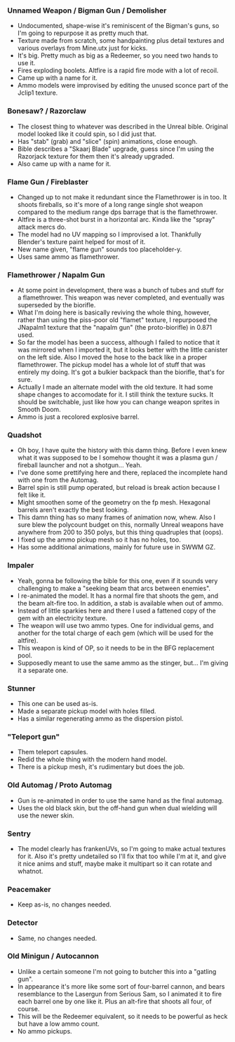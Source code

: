 ### Unnamed Weapon / Bigman Gun / Demolisher

 - Undocumented, shape-wise it's reminiscent of the Bigman's guns, so I'm
   going to repurpose it as pretty much that.
 - Texture made from scratch, some handpainting plus detail textures and
   various overlays from Mine.utx just for kicks.
 - It's big. Pretty much as big as a Redeemer, so you need two hands to use it.
 - Fires exploding boolets. Altfire is a rapid fire mode with a lot of recoil.
 - Came up with a name for it.
 - Ammo models were improvised by editing the unused sconce part of the Jclip1
   texture.

### Bonesaw? / Razorclaw

 - The closest thing to whatever was described in the Unreal bible. Original
   model looked like it could spin, so I did just that.
 - Has "stab" (grab) and "slice" (spin) animations, close enough.
 - Bible describes a "Skaarj Blade" upgrade, guess since I'm using the
   Razorjack texture for them then it's already upgraded.
 - Also came up with a name for it.

### Flame Gun / Fireblaster

 - Changed up to not make it redundant since the Flamethrower is in too. It
   shoots fireballs, so it's more of a long range single shot weapon compared
   to the medium range dps barrage that is the flamethrower.
 - Altfire is a three-shot burst in a horizontal arc. Kinda like the "spray"
   attack mercs do.
 - The model had no UV mapping so I improvised a lot. Thankfully Blender's
   texture paint helped for most of it.
 - New name given, "flame gun" sounds too placeholder-y.
 - Uses same ammo as flamethrower.

### Flamethrower / Napalm Gun

 - At some point in development, there was a bunch of tubes and stuff for a
   flamethrower. This weapon was never completed, and eventually was
   superseded by the biorifle.
 - What I'm doing here is basically reviving the whole thing, however, rather
   than using the piss-poor old "flamet" texture, I repurposed the JNapalm1
   texture that the "napalm gun" (the proto-biorifle) in 0.871 used.
 - So far the model has been a success, although I failed to notice that it was
   mirrored when I imported it, but it looks better with the little canister on
   the left side. Also I moved the hose to the back like in a proper
   flamethrower. The pickup model has a whole lot of stuff that was entirely my
   doing. It's got a bulkier backpack than the biorifle, that's for sure.
 - Actually I made an alternate model with the old texture. It had some shape
   changes to accomodate for it. I still think the texture sucks. It should be
   switchable, just like how you can change weapon sprites in Smooth Doom.
 - Ammo is just a recolored explosive barrel.

### Quadshot

 - Oh boy, I have quite the history with this damn thing. Before I even knew
   what it was supposed to be I somehow thought it was a plasma gun / fireball
   launcher and not a shotgun... Yeah.
 - I've done some prettifying here and there, replaced the incomplete hand with
   one from the Automag.
 - Barrel spin is still pump operated, but reload is break action because I
   felt like it.
 - Might smoothen some of the geometry on the fp mesh. Hexagonal barrels aren't
   exactly the best looking.
 - This damn thing has so many frames of animation now, whew. Also I sure blew
   the polycount budget on this, normally Unreal weapons have anywhere from
   200 to 350 polys, but this thing quadruples that (oops).
 - I fixed up the ammo pickup mesh so it has no holes, too.
 - Has some additional animations, mainly for future use in SWWM GZ.

### Impaler

 - Yeah, gonna be following the bible for this one, even if it sounds
   very challenging to make a "seeking beam that arcs between enemies".
 - I re-animated the model. It has a normal fire that shoots the gem, and the
   beam alt-fire too. In addition, a stab is available when out of ammo.
 - Instead of little sparkies here and there I used a fattened copy of the gem
   with an electricity texture.
 - The weapon will use two ammo types. One for individual gems, and another for
   the total charge of each gem (which will be used for the altfire).
 - This weapon is kind of OP, so it needs to be in the BFG replacement pool.
 - Supposedly meant to use the same ammo as the stinger, but... I'm giving it
   a separate one.

### Stunner

 - This one can be used as-is.
 - Made a separate pickup model with holes filled.
 - Has a similar regenerating ammo as the dispersion pistol.

### "Teleport gun"

 - Them teleport capsules.
 - Redid the whole thing with the modern hand model.
 - There is a pickup mesh, it's rudimentary but does the job.

### Old Automag / Proto Automag

 - Gun is re-animated in order to use the same hand as the final automag.
 - Uses the old black skin, but the off-hand gun when dual wielding will use
   the newer skin.

### Sentry

 - The model clearly has frankenUVs, so I'm going to make actual textures for
   it. Also it's pretty undetailed so I'll fix that too while I'm at it, and
   give it nice anims and stuff, maybe make it multipart so it can rotate
   and whatnot.

### Peacemaker

 - Keep as-is, no changes needed.

### Detector

 - Same, no changes needed.

### Old Minigun / Autocannon

 - Unlike a certain someone I'm not going to butcher this into a "gatling gun".
 - In appearance it's more like some sort of four-barrel cannon, and bears
   resemblance to the Lasergun from Serious Sam, so I animated it to fire each
   barrel one by one like it. Plus an alt-fire that shoots all four, of course.
 - This will be the Redeemer equivalent, so it needs to be powerful as heck but
   have a low ammo count.
 - No ammo pickups.
